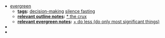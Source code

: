- [evergreen]()
    - **[tags]():** [decision-making]() [silence fasting]()
    - **[relevant outline notes]():** [* the crux]()
    - **[relevant evergreen notes]():** [+ do less (do only most significant things)]()
- 
- 
